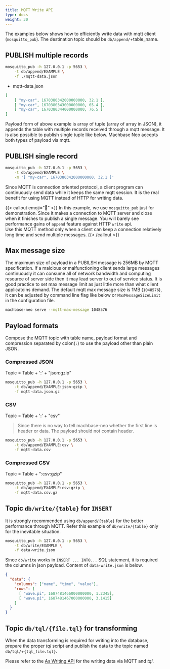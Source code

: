 ```yaml
---
title: MQTT Write API
type: docs
weight: 30
---
```


The examples below shows how to efficiently write data with mqtt client (`mosquitto_pub`).
The destination topic should be `db/append/`+table_name.


## PUBLISH multiple records

```sh
mosquitto_pub -h 127.0.0.1 -p 5653 \
    -t db/append/EXAMPLE \
    -f ./mqtt-data.json
```

- mqtt-data.json

```json
[
    [ "my-car", 1670380342000000000, 32.1 ],
    [ "my-car", 1670380343000000000, 65.4 ],
    [ "my-car", 1670380344000000000, 76.5 ]
]
```

Payload form of above example is array of tuple (array of array in JSON), 
it appends the table with multiple records received through a mqtt message.
It is also possible to publish single tuple like below. 
Machbase Neo accepts both types of payload via mqtt.

## PUBLISH single record

```sh
mosquitto_pub -h 127.0.0.1 -p 5653 \
    -t db/append/EXAMPLE \
    -m '[ "my-car", 1670380342000000000, 32.1 ]'
```

Since MQTT is connection oriented protocol, a client program can continuously send data while it keeps the same mqtt session.
It is the real benefit for using MQTT instead of HTTP for writing data.

{{< callout emoji="📌" >}}
In this example, we use `mosquitto_pub` just for demonstration.
Since it makes a connection to MQTT server and close when it finishes to publish a single message.
You will barely see performance gains of `append` feature against HTTP `write` api.<br/>
Use this MQTT method only when a client can keep a connection relatively long time and send multiple messages.
{{< /callout >}}

## Max message size

The maximum size of payload in a PUBILSH message is 256MB by MQTT specification. If a malcious or malfunctioning client sends large messages continuously it can consume all of network bandwidth and computing resource of server side then it may lead server to out of service status. It is good practice to set max message limit as just little more than what client applicatoins demand. The default mqtt max message size is 1MB (`1048576`), it can be adjusted by command line flag like below or `MaxMessageSizeLimit` in the configuration file.

```sh
machbase-neo serve --mqtt-max-message 1048576
```

## Payload formats

Compose the MQTT topic with table name, payload format and compression separated by colon(`:`) to use the payload other than plain JSON.

### Compressed JSON

Topic = Table + ':' + "json:gzip"

```sh
mosquitto_pub -h 127.0.0.1 -p 5653 \
    -t db/append/EXAMPLE:json:gzip \
    -f mqtt-data.json.gz
```

### CSV

Topic = Table + ':' + "csv"

> Since there is no way to tell machbase-neo whether the first line is header or data.
> The payload should not contain header.

```sh
mosquitto_pub -h 127.0.0.1 -p 5653 \
    -t db/append/EXAMPLE:csv \
    -f mqtt-data.csv
```

### Compressed CSV

Topic = Table + ":csv:gzip"

```sh
mosquitto_pub -h 127.0.0.1 -p 5653 \
    -t db/append/EXAMPLE:csv:gzip \
    -f mqtt-data.csv.gz
```

## Topic `db/write/{table}` for `INSERT`

It is strongly recommended using `db/append/{table}` for the better performance through MQTT.
Refer this example of `db/write/{table}` only for the inevitable situation.

```sh
mosquitto_pub -h 127.0.0.1 -p 5653 \
    -t db/write/EXAMPLE \
    -f data-write.json
```

Since `db/write` works in `INSERT ... INTO...` SQL statement, it is required the columns in json payload. Content of `data-write.json` is below.

```json
{
  "data": {
    "columns": ["name", "time", "value"],
    "rows": [
      [ "wave.pi", 1687481466000000000, 1.2345],
      [ "wave.pi", 1687481467000000000, 3.1415]
    ]
  }
}
```

## Topic `db/tql/{file.tql}` for transforming

When the data transforming is required for writing into the database, prepare the proper *tql* script and publish the data to the topic named `db/tql/`+`{tql_file.tql}`.

Please refer to the [As Writing API](../../tql/04.writing) for the writing data via MQTT and *tql*.

